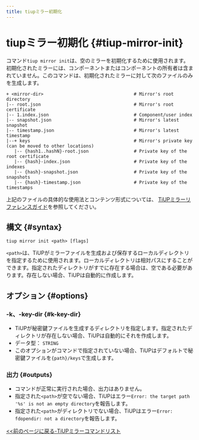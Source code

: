 ```yaml
---
title: tiupミラー初期化
---
```


# tiupミラー初期化 {#tiup-mirror-init}

コマンド`tiup mirror init`は、空のミラーを初期化するために使用されます。初期化されたミラーには、コンポーネントまたはコンポーネントの所有者は含まれていません。このコマンドは、初期化されたミラーに対して次のファイルのみを生成します。

```
+ <mirror-dir>                                  # Mirror's root directory
|-- root.json                                   # Mirror's root certificate
|-- 1.index.json                                # Component/user index
|-- snapshot.json                               # Mirror's latest snapshot
|-- timestamp.json                              # Mirror's latest timestamp
|--+ keys                                       # Mirror's private key (can be moved to other locations)
   |-- {hash1..hashN}-root.json                 # Private key of the root certificate
   |-- {hash}-index.json                        # Private key of the indexes
   |-- {hash}-snapshot.json                     # Private key of the snapshots
   |-- {hash}-timestamp.json                    # Private key of the timestamps
```

上記のファイルの具体的な使用法とコンテンツ形式については、 [TiUPミラーリファレンスガイド](/tiup/tiup-mirror-reference.md)を参照してください。

## 構文 {#syntax}

```shell
tiup mirror init <path> [flags]
```

`<path>`は、TiUPがミラーファイルを生成および保存するローカルディレクトリを指定するために使用されます。ローカルディレクトリは相対パスにすることができます。指定されたディレクトリがすでに存在する場合は、空である必要があります。存在しない場合、TiUPは自動的に作成します。

## オプション {#options}

### -k、-key-dir {#k-key-dir}

-   TiUPが秘密鍵ファイルを生成するディレクトリを指定します。指定されたディレクトリが存在しない場合、TiUPは自動的にそれを作成します。
-   データ型： `STRING`
-   このオプションがコマンドで指定されていない場合、TiUPはデフォルトで秘密鍵ファイルを`{path}/keys`で生成します。

### 出力 {#outputs}

-   コマンドが正常に実行された場合、出力はありません。
-   指定された`<path>`が空でない場合、TiUPはエラー`Error: the target path '%s' is not an empty directory`を報告します。
-   指定された`<path>`がディレクトリでない場合、TiUPはエラー`Error: fdopendir: not a directory`を報告します。

[&lt;&lt;前のページに戻る-TiUPミラーコマンドリスト](/tiup/tiup-command-mirror.md#command-list)
